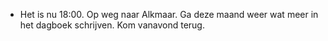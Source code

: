 - Het is nu 18:00. Op weg naar Alkmaar. Ga deze maand weer wat meer in het dagboek schrijven. Kom vanavond terug.